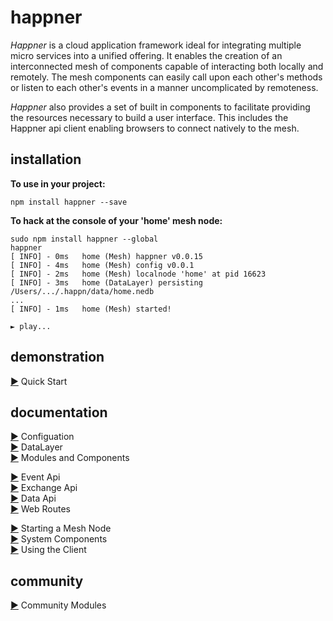 # happner

*Happner* is a cloud application framework ideal for integrating multiple micro services into a unified offering. It enables the creation of an interconnected mesh of components capable of interacting both locally and remotely. The mesh components can easily call upon each other's methods or listen to each other's events in a manner uncomplicated by remoteness.

*Happner* also provides a set of built in components to facilitate providing the resources necessary to build a user interface. This includes the Happner api client enabling browsers to connect natively to the mesh.

## installation

__To use in your project:__

`npm install happner --save`

__To hack at the console of your 'home' mesh node:__

```
sudo npm install happner --global
happner
[ INFO] - 0ms   home (Mesh) happner v0.0.15
[ INFO] - 4ms   home (Mesh) config v0.0.1
[ INFO] - 2ms   home (Mesh) localnode 'home' at pid 16623
[ INFO] - 3ms   home (DataLayer) persisting /Users/.../.happn/data/home.nedb
...
[ INFO] - 1ms   home (Mesh) started!

► play...

```

## demonstration

[&#9654;](https://github.com/happner/happner/blob/master/docs/quickstart.md) Quick Start<br/>

## documentation

[&#9654;](https://github.com/happner/happner/blob/master/docs/configuration.md) Configuation<br/>
[&#9654;](https://github.com/happner/happner/blob/master/docs/datalayer.md) DataLayer<br/>
[&#9654;](https://github.com/happner/happner/blob/master/docs/modules.md) Modules and Components<br/>

[&#9654;](https://github.com/happner/happner/blob/master/docs/event.md) Event Api<br/>
[&#9654;](https://github.com/happner/happner/blob/master/docs/exchange.md) Exchange Api<br/>
[&#9654;](https://github.com/happner/happner/blob/master/docs/data.md) Data Api<br/>
[&#9654;](https://github.com/happner/happner/blob/master/docs/webroutes.md) Web Routes<br/>

[&#9654;](https://github.com/happner/happner/blob/master/docs/starting.md) Starting a Mesh Node<br/>
[&#9654;](https://github.com/happner/happner/blob/master/docs/system.md) System Components<br/>
[&#9654;](https://github.com/happner/happner/blob/master/docs/client.md) Using the Client<br/>

## community

[&#9654;](https://github.com/happner/happner/blob/master/docs/community.md) Community Modules<br/>
